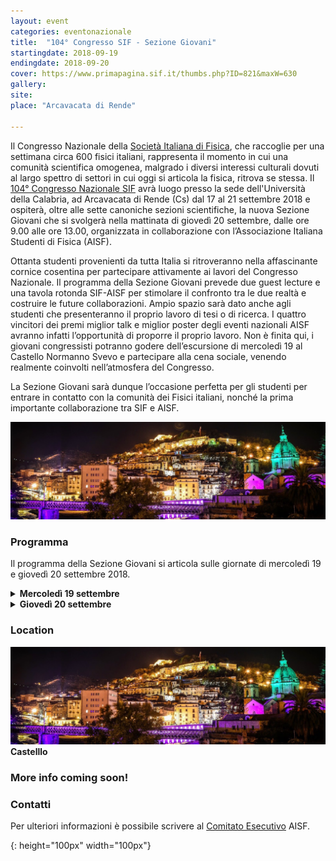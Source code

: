 ```yaml
---
layout: event
categories: eventonazionale
title:  "104° Congresso SIF - Sezione Giovani"
startingdate: 2018-09-19
endingdate: 2018-09-20
cover: https://www.primapagina.sif.it/thumbs.php?ID=821&maxW=630
gallery: 
site: 
place: "Arcavacata di Rende"

---
```


Il Congresso Nazionale della [Società Italiana di Fisica](https://www.sif.it), che raccoglie per una settimana circa 600 fisici italiani, rappresenta il momento in cui una comunità scientifica omogenea, malgrado i diversi interessi culturali dovuti al largo spettro di settori in cui oggi si articola la fisica, ritrova se stessa. Il <a href="http://www.fis.unical.it/sif2018/">104° Congresso Nazionale SIF</a> avrà luogo presso la sede dell'Università della Calabria, ad Arcavacata di Rende (Cs) dal 17 al 21 settembre 2018 e ospiterà, oltre alle sette canoniche sezioni scientifiche, la nuova Sezione Giovani che si svolgerà nella mattinata di giovedì 20 settembre, dalle ore 9.00 alle ore 13.00, organizzata in collaborazione con l’Associazione Italiana Studenti di Fisica (AISF).

Ottanta studenti provenienti da tutta Italia si ritroveranno nella affascinante cornice cosentina per partecipare attivamente ai lavori del Congresso Nazionale. Il programma della Sezione Giovani prevede due guest lecture e una tavola rotonda SIF-AISF per stimolare il confronto tra le due realtà e costruire le future collaborazioni. Ampio spazio sarà dato anche agli studenti che presenteranno il proprio lavoro di tesi o di ricerca. I quattro vincitori dei premi miglior talk e miglior poster degli eventi nazionali AISF avranno infatti l’opportunità di proporre il proprio lavoro. Non è finita qui, i giovani congressisti potranno godere dell’escursione di mercoledì 19 al Castello Normanno Svevo e partecipare alla cena sociale, venendo realmente coinvolti nell’atmosfera del Congresso.

La Sezione Giovani sarà dunque l’occasione perfetta per gli studenti per entrare in contatto con la comunità dei Fisici italiani, nonché la prima importante collaborazione tra SIF e AISF.

![alt text][banner]

### Programma

Il programma della Sezione Giovani si articola sulle giornate di mercoledì 19 e giovedì 20 settembre 2018.

<details>
  <summary>
    <strong>Mercoledì 19 settembre</strong>
  </summary>
  <br>
09.00 - 18.00 &emsp;&emsp;&emsp; Arrivo partecipanti<br><br>
18.30 - 20.30 &emsp;&emsp;&emsp; Visita al MAB e al Castello Normanno Svevo<br><br>
20.30 - 23.00 &emsp;&emsp;&emsp; Cena sociale<br><br>
</details>

<details>
  <summary>
    <strong>Giovedì 20 settembre</strong>
  </summary>
  <br>
  09.00 - 10.30 &emsp;&emsp;&emsp; Guest talk<br><br>
  10.30 - 12.00 &emsp;&emsp;&emsp; Talk AISF<br><br>
  12.00 - 13.00 &emsp;&emsp;&emsp; Tavola rotonda SIF-AISF<br><br>
  13.00 - 14.30 &emsp;&emsp;&emsp; Pranzo<br><br>
</details>

### Location

![alt text][banner] **Castelllo**

### More info coming soon!

### Contatti

Per ulteriori informazioni è possibile scrivere al [Comitato Esecutivo](mailto:esecutivo@ai-sf.it) AISF.

[banner]: /img/photos/2018-sezione-giovani/banner_cosenza.jpg
[castello]: /img/photos/2018-sezione-giovani/castello.jpg
{: height="100px" width="100px"}
